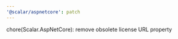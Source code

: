 ```yaml
---
'@scalar/aspnetcore': patch
---
```


chore(Scalar.AspNetCore): remove obsolete license URL property
